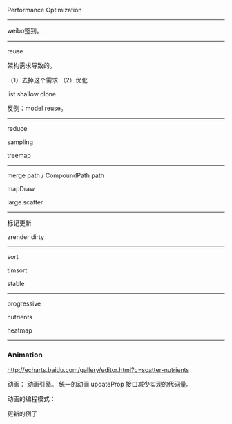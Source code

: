

Performance Optimization


----

weibo签到。


----

reuse

架构需求导致的。

（1）去掉这个需求
（2）优化

list shallow clone

反例：model reuse。

----

reduce

sampling

treemap

----

merge path / CompoundPath path

mapDraw

large scatter

----

标记更新

zrender dirty

----

sort

timsort

stable

----

progressive

nutrients

heatmap



---


### Animation


<http://echarts.baidu.com/gallery/editor.html?c=scatter-nutrients>

动画：
    动画引擎。
    统一的动画 updateProp 接口减少实现的代码量。

动画的编程模式：

更新的例子

